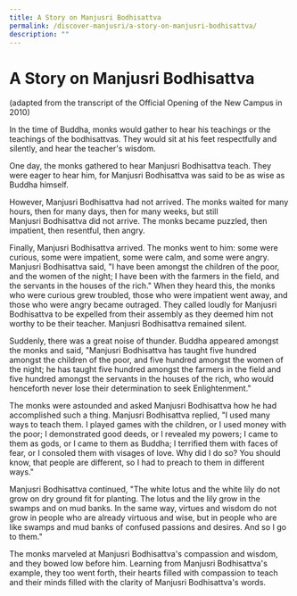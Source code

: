 ```yaml
---
title: A Story on Manjusri Bodhisattva
permalink: /discover-manjusri/a-story-on-manjusri-bodhisattva/
description: ""
---
```

# A Story on Manjusri Bodhisattva

(adapted from the transcript of the Official Opening of the New Campus in 2010)

In the time of Buddha, monks would gather to hear his teachings or the teachings of the bodhisattvas. They would sit at his feet respectfully and silently, and hear the teacher's wisdom.

One day, the monks gathered to hear Manjusri Bodhisattva teach. They were eager to hear him, for Manjusri Bodhisattva was said to be as wise as Buddha himself.

However, Manjusri Bodhisattva had not arrived. The monks waited for many hours, then for many days, then for many weeks, but still Manjusri Bodhisattva did not arrive. The monks became puzzled, then impatient, then resentful, then angry.

Finally, Manjusri Bodhisattva arrived. The monks went to him: some were curious, some were impatient, some were calm, and some were angry. Manjusri Bodhisattva said, "I have been amongst the children of the poor, and the women of the night; I have been with the farmers in the field, and the servants in the houses of the rich." When they heard this, the monks who were curious grew troubled, those who were impatient went away, and those who were angry became outraged. They called loudly for Manjusri Bodhisattva to be expelled from their assembly as they deemed him not worthy to be their teacher. Manjusri Bodhisattva remained silent.

Suddenly, there was a great noise of thunder. Buddha appeared amongst the monks and said, "Manjusri Bodhisattva has taught five hundred amongst the children of the poor, and five hundred amongst the women of the night; he has taught five hundred amongst the farmers in the field and five hundred amongst the servants in the houses of the rich, who would henceforth never lose their determination to seek Enlightenment."

The monks were astounded and asked Manjusri Bodhisattva how he had accomplished such a thing. Manjusri Bodhisattva replied, "I used many ways to teach them. I played games with the children, or I used money with the poor; I demonstrated good deeds, or I revealed my powers; I came to them as gods, or I came to them as Buddha; I terrified them with faces of fear, or I consoled them with visages of love. Why did I do so? You should know, that people are different, so I had to preach to them in different ways."

Manjusri Bodhisattva continued, "The white lotus and the white lily do not grow on dry ground fit for planting. The lotus and the lily grow in the swamps and on mud banks. In the same way, virtues and wisdom do not grow in people who are already virtuous and wise, but in people who are like swamps and mud banks of confused passions and desires. And so I go to them."

The monks marveled at Manjusri Bodhisattva's compassion and wisdom, and they bowed low before him. Learning from Manjusri Bodhisattva's example, they too went forth, their hearts filled with compassion to teach and their minds filled with the clarity of Manjusri Bodhisattva's words.